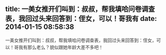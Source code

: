 title: 一美女推开们叫到：叔叔，帮我填哈问卷调查表，我回过头来回答到：侄女，可以！哥我有
date: 2014-01-15 08:58:38
---

<p>
	<span style="color:#333333;font-family:'Hiragino Sans GB', 'Helvetica Neue', 微软雅黑, Tohoma;font-size:14px;font-style:normal;font-weight:normal;line-height:22px;background-color:#FFFFFF;">一美女推开们叫到：叔叔，帮我填哈问卷调查表，我回过头来回答到：侄女，可以！哥我有那么老么？</span><span style="color:#333333;font-family:'Hiragino Sans GB', 'Helvetica Neue', 微软雅黑, Tohoma;font-size:14px;font-style:normal;font-weight:normal;line-height:22px;background-color:#FFFFFF;">貌似跟她年龄大差不多吧！</span>
</p>
<p>
	<span style="color:#333333;font-family:'Hiragino Sans GB', 'Helvetica Neue', 微软雅黑, Tohoma;font-size:14px;font-style:normal;font-weight:normal;line-height:22px;background-color:#FFFFFF;"><br />
</span>
</p>